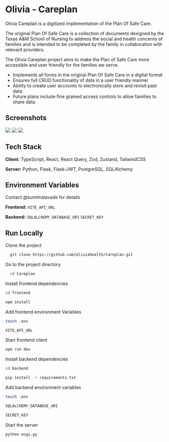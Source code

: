 # Olivia - Careplan

Olivia Careplan is a digitized implementation of the Plan Of Safe Care.

The original Plan Of Safe Care is a collection of documents designed by the Texas A&M School of Nursing to address the social and health concerns of families and is intended to be completed by the family in collaboration with relevant providers.

The Olivia Careplan project aims to make the Plan of Safe Care more accessible and user friendly for the families we serve.

- Implements all forms in the original Plan Of Safe Care in a digital format
- Ensures full CRUD functionality of data in a user friendly manner
- Ability to create user accounts to electronically store and revisit past data
- Future plans include fine grained access controls to allow families to share data

## Screenshots
<img src="https://github.com/oliviahealth/Careplan/assets/48499839/8793da7c-ea37-4fbb-b4df-cbe2566d1d5f" />

<img src="https://github.com/oliviahealth/Careplan/assets/48499839/5f1e9f65-ee94-42b6-b746-b65b7174c2aa" />

<img src="https://github.com/oliviahealth/Careplan/assets/48499839/8d0c07c6-47d2-48c7-be40-cc1828dfbf9d" />

## Tech Stack  
**Client:** TypeScript, React, React Query, Zod, Zustand, TailwindCSS

**Server:** Python, Flask, Flask-JWT, PostgreSQL, SQLAlchemy

## Environment Variables
Contact @sumitnalavade for details

**Frontend:** `VITE_API_URL`

**Backend:** `SQLALCHEMY_DATABASE_URI` `SECRET_KEY`


## Run Locally  
Clone the project  
~~~bash  
  git clone https://github.com/oliviahealth/Careplan.git
~~~

Go to the project directory  
~~~bash  
  cd Careplan
~~~

Install frontend dependencies  
~~~bash  
cd frontend
~~~

~~~bash  
npm install
~~~

Add frontend environment Variables
~~~bash  
touch .env
~~~

~~~bash  
VITE_API_URL
~~~

Start frontend client
~~~bash  
npm run dev
~~~

Install backend dependencies
~~~bash  
cd backend
~~~

~~~bash  
pip install -r requirements.txt
~~~

Add backend environment variables
~~~bash  
touch .env
~~~

~~~bash  
SQLALCHEMY_DATABASE_URI

SECRET_KEY
~~~

Start the server  
~~~bash  
python wsgi.py
~~~  

